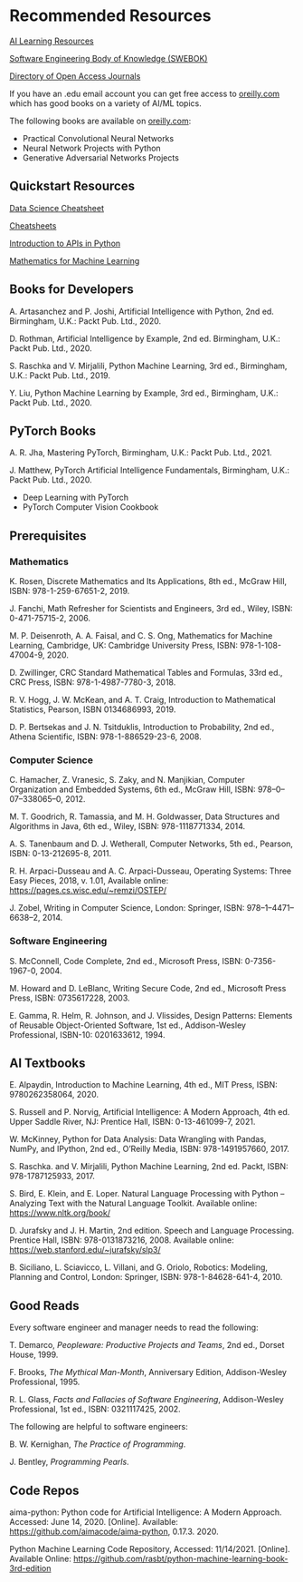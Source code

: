 # Recommended Resources

[AI Learning Resources](https://aicoder.medium.com/ai-learning-resources-b49da21fd3b8)

[Software Engineering Body of Knowledge (SWEBOK)](https://www.computer.org/education/bodies-of-knowledge/software-engineering)

[Directory of Open Access Journals](https://doaj.org)

If you have an .edu email account you can get free access to [oreilly.com](https://www.oreilly.com/) which has  good books on a variety of AI/ML topics.

The following books are available on  [oreilly.com](https://www.oreilly.com/):

- Practical Convolutional Neural Networks
- Neural Network Projects with Python
- Generative Adversarial Networks Projects



## Quickstart Resources

[Data Science Cheatsheet](https://github.com/aaronwangy/Data-Science-Cheatsheet)

[Cheatsheets](https://github.com/Neklaustares-tPtwP/Resources/tree/main/Cheat%20Sheets)

[Introduction to APIs in Python](https://towardsdatascience.com/quick-fire-guide-to-apis-in-python-891dd98c8877?source=rss----7f60cf5620c9---4)


[Mathematics for Machine Learning](https://mml-book.github.io/)


## Books for Developers

A. Artasanchez and P. Joshi, Artificial Intelligence with Python, 2nd ed. Birmingham, U.K.: Packt Pub. Ltd., 2020.

D. Rothman, Artificial Intelligence by Example, 2nd ed. Birmingham, U.K.: Packt Pub. Ltd., 2020.

S. Raschka and V. Mirjalili, Python Machine Learning, 3rd ed., Birmingham, U.K.: Packt Pub. Ltd., 2019.

Y. Liu, Python Machine Learning by Example, 3rd ed., Birmingham, U.K.: Packt Pub. Ltd., 2020.


## PyTorch Books

A. R. Jha, Mastering PyTorch, Birmingham, U.K.: Packt Pub. Ltd., 2021.

J. Matthew, PyTorch Artificial Intelligence Fundamentals, Birmingham, U.K.: Packt Pub. Ltd., 2020.

- Deep Learning with PyTorch
- PyTorch Computer Vision Cookbook


## Prerequisites

### Mathematics

K. Rosen, Discrete Mathematics and Its Applications, 8th ed., McGraw Hill, ISBN: 978-1-259-67651-2, 2019. 

J. Fanchi, Math Refresher for Scientists and Engineers, 3rd ed., Wiley, ISBN: 0-471-75715-2, 2006. 

M. P. Deisenroth, A. A. Faisal, and C. S. Ong, Mathematics for Machine Learning, Cambridge, UK: Cambridge University Press, ISBN: 978-1-108-47004-9, 2020.

D. Zwillinger, CRC Standard Mathematical Tables and Formulas, 33rd ed., CRC Press, ISBN: 978-1-4987-7780-3, 2018.

R. V. Hogg, J. W. McKean, and A. T. Craig, Introduction to Mathematical Statistics, Pearson, ISBN 0134686993, 2019.  

D. P. Bertsekas and J. N. Tsitduklis, Introduction to Probability, 2nd ed., Athena Scientific, ISBN: 978-1-886529-23-6, 2008. 

### Computer Science

C. Hamacher, Z. Vranesic, S. Zaky, and N. Manjikian, Computer Organization and Embedded Systems, 6th ed., McGraw Hill, ISBN: 978–0–07–338065–0, 2012. 

M. T. Goodrich, R. Tamassia, and M. H. Goldwasser, Data Structures and Algorithms in Java, 6th ed., Wiley, ​ISBN: 978-1118771334, 2014. 

A. S. Tanenbaum and D. J. Wetherall, Computer Networks, 5th ed., Pearson, ISBN: 0-13-212695-8, 2011. 

R. H. Arpaci-Dusseau and A. C. Arpaci-Dusseau, Operating Systems: Three Easy Pieces, 2018, v. 1.01, Available online: https://pages.cs.wisc.edu/~remzi/OSTEP/

J. Zobel, Writing in Computer Science, London: Springer, ISBN: 978–1–4471–6638–2, 2014.

### Software Engineering

S. McConnell, Code Complete, 2nd ed., Microsoft Press, ISBN: 0-7356-1967-0, 2004. 

M. Howard and D. LeBlanc, Writing Secure Code, 2nd ed., Microsoft Press Press, ISBN: 0735617228, 2003. 

E. Gamma, R. Helm, R. Johnson, and J. Vlissides, Design Patterns: Elements of Reusable Object-Oriented Software, 1st ed., Addison-Wesley Professional, ISBN-10: 0201633612, 1994. 


## AI Textbooks

E. Alpaydin, Introduction to Machine Learning, 4th ed., MIT Press, ISBN: 9780262358064, 2020.

S. Russell and P. Norvig, Artificial Intelligence: A Modern Approach, 4th ed. Upper Saddle River, NJ: Prentice Hall, ISBN: 0-13-461099-7, 2021.


W. McKinney, Python for Data Analysis: Data Wrangling with Pandas, NumPy, and IPython, 2nd ed., O’Reilly Media, ISBN: 978-1491957660, 2017.

S. Raschka. and V. Mirjalili, Python Machine Learning, 2nd ed. Packt, ISBN: 978-1787125933, 2017.

S. Bird, E. Klein, and E. Loper. Natural Language Processing with Python – Analyzing Text with the Natural Language Toolkit. Available online: https://www.nltk.org/book/

D. Jurafsky and J. H. Martin, 2nd edition. Speech and Language Processing. Prentice Hall, ISBN: 978-0131873216, 2008. Available online: https://web.stanford.edu/~jurafsky/slp3/


B. Siciliano, L. Sciavicco, L. Villani, and G. Oriolo, Robotics: Modeling, Planning and Control, London: Springer, ISBN: 978-1-84628-641-4, 2010.


## Good Reads

Every software engineer and manager needs to read the following:

T. Demarco, _Peopleware: Productive Projects and Teams_, 2nd ed., Dorset House, 1999. 

F. Brooks, _The Mythical Man-Month_, Anniversary Edition, Addison-Wesley Professional, 1995. 

R. L. Glass, _Facts and Fallacies of Software Engineering_, Addison-Wesley Professional, 1st ed., ISBN: 0321117425, 2002.


The following are helpful to software engineers:

B. W. Kernighan, _The Practice of Programming_.

J. Bentley, _Programming Pearls_.



## Code Repos

aima-python: Python code for Artificial Intelligence: A Modern Approach. Accessed: June 14, 2020. [Online]. Available: https://github.com/aimacode/aima-python, 0.17.3. 2020.

Python Machine Learning Code Repository, Accessed: 11/14/2021. [Online].  Available Online: https://github.com/rasbt/python-machine-learning-book-3rd-edition

